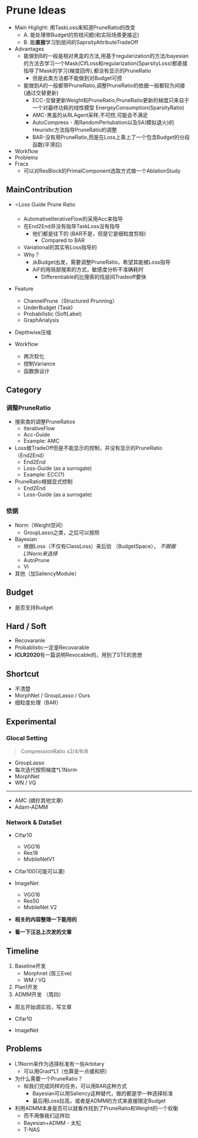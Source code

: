 
# Prune Ideas

* Main Higlight: 用TaskLoss来知道PruneRatio的改变
	* A. 能处理带Budget的剪枝问题(和实际场景更接近)
	* B. 能**直接**学习到层间的SaprsityAttributeTradeOff
* Advantages
	* 能做到B的一般是相对黑盒的方法,用基于regularization的方法/bayesian的方法去学习一个Mask(ClfLoss和regularization(SparsityLoss)都直接指导了Mask的学习(梯度回传),都没有显示的PruneRatio
		* 但是此类方法都不能做到对Budget可控
	* 能做到A的一般都带PruneRatio,调整PruneRatio的依据一般都较为间接(通过交替更新)
		* ECC-交替更新Weight和PruneRatio,PruneRatio更新的梯度只来自于一个对最终功耗的线性模型 EnergeyConsumption(SparsityRatio)
		* AMC-黑盒的从RLAgent采样,不可控,可能会不满足
		* AutoCompress - 用RandomPertubation以及SA(模拟退火)的Heuristic方法指导PruneRatio的调整
		* BAR-没有用PruneRatio,而是在Loss上乘上了一个包含Budget的分段函数(平滑后)
* Workflow
* Problems
* Fracs
	* 可以对ResBlock的PrimalComponent选取方式做一个AblationStudy

## MainContribution

* ⭐Loss Guide Prune Ratio
  * AutomativeIterativeFlow的采用Acc来指导
  * 在End2End并没有指导TaskLoss没有指导
    * 他们都是往下的 (BAR不是，但是它是细粒度剪枝)
      * Compared to BAR
  * Variational的其实有Loss指导的
  * Why？
    * 从Budget出发，需要调整PruneRatio，希望其能被Loss指导
    * AiF的用局部搜索的方式，敏感度分析不准确耗时
      * Differentiable的比搜索的找层间Tradeoff要快

* Feature
  * ChannelPrune（Structured Prunning）
  * UnderBudget (Task)
  * Probabilistic (SoftLabel)
  * GraphAnalysis

* Depthwise压缩

* Workflow
  * 两次软化
  * 控制Variance
  * 函数族设计


## Category

### 调整PruneRatio

* 搜索类的调整PruneRatios
  * IterativeFlow
  * Acc-Guide
  * Example: AMC
* Loss做TradeOff但是不能显示的控制，并没有显示的PruneRatio （End2End）
  * End2End
  * Loss-Guide (as a surrogate)
  * Example: ECC(?)
* PruneRatio根据显式控制
  * End2End
  * Loss-Guide (as a surrogate)

### 依据

* Norm（Weight空间）
  * GroupLasso之类，之后可以按照
* Bayesian
  * 根据Loss（不仅有ClassLoss）来后验 （BudgetSpace）， *不跟据L1Norm来选择*
  * AutoPrune
  * VI
* 其他（加SaliencyModule）

## Budget

  * 是否支持Budget

## Hard / Soft

* Recovaranle
* Probablistic一定是Recovarable
* **ICLR2020**有一篇说明Revocable的，用到了STE的思想

## Shortcut

* 不清楚	
* MorphNet / GroupLasso / Ours
* 细粒度处理（BAR）

## Experimental

### Glocal Setting
> CompressionRatio x2/4/6/8

* GroupLasso
* 每次迭代按照梯度*L1Norm
* MorphNet
* WN / VQ

---

* AMC (摘抄其他文章)
* Adam-ADMM

### Network & DataSet

* Cifar10
  * VGG16
  * Res18
  * MobileNetV1
* Cifar100(可能可以凑)
* ImageNet
  * VGG16
  * Res50
  * MobileNet V2

* **相关的内容整理一下能用的**

* **看一下汪总上次发的文章**


## Timeline

1. Baseline开发
   * Morphnet  (周三Eve)
   * WM / VQ
2. Plan1开发
3. ADMM开发 （周四）
   
* 周五开始调实验，写文章

* Cifar10 
* ImageNet

## Problems

* L1Norm来作为选择标准有一些Arbitary
  * 可以用Grad*L1（也算是一点缓和把）
* 为什么需要一个PruneRatio？
  * 和我们完成同样的任务，可以用BAR这种方式
    * Bayesian可以用Saliency这种替代，做的都是学一种选择标准
    * 最后用Loss拉高，或者是ADMM的方式来直接限定Budget
* 利用ADMM本身是否可以就看作找到了PruneRatio和Weight的一个权衡
  * 而不用像我们这样拉
  * Bayesian+ADMM - 太松
  * T-NAS